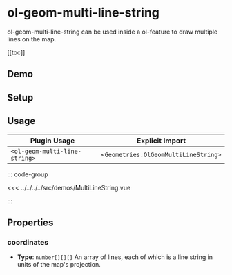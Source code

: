 # ol-geom-multi-line-string

ol-geom-multi-line-string can be used inside a ol-feature to draw multiple lines on the map.

[[toc]]

## Demo

<script setup>
import MultiLineString from "@demos/MultiLineString.vue"
</script>
<ClientOnly>
<MultiLineString />
</ClientOnly>

## Setup

<!--@include: ../../geometries.plugin.md-->

## Usage

| Plugin Usage                  |           Explicit Import            |
|-------------------------------|:------------------------------------:|
| `<ol-geom-multi-line-string>` | `<Geometries.OlGeomMultiLineString>` |

::: code-group

<<< ../../../../src/demos/MultiLineString.vue

:::

## Properties

### coordinates

- **Type**: `number[][][]`
  An array of lines, each of which is a line string in units of the map's projection.
